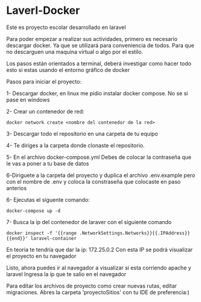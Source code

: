 # Laverl-Docker


Este es proyecto escolar desarrollado en laravel


Para poder empezar a realizar sus actividades, primero es necesario descargar docker.
Ya que se utilizará para conveniencia de todos. Para que no descarguen una maquina virtual o algo por el estilo.

Los pasos están orientados a terminal, deberá investigar como hacer todo esto si estas usando el entorno gráfico de docker

Pasos para iniciar el proyecto:

1- Descargar docker, en linux me pidio instalar docker compose. No se si pase en windows

2- Crear un contenedor de red:

    docker network create <nombre del contenedor de la red>

3- Descargar todo el repositorio en una carpeta de tu equipo

4- Te diriges a la carpeta donde clonaste el repositorio.

5- En el archivo docker-compose.yml
Debes de colocar la contraseña que le vas a poner a tu base de datos

6-Diriguete a la carpeta del proyecto y duplica el archivo .env.example pero con el nombre de .env y coloca la constraseña que colocaste en paso anterios

6- Ejecutas el siguente comando:

    docker-compose up -d

7- Busca la ip del contenedor de laraver con el siguiente comando

    docker inspect -f '{{range .NetworkSettings.Networks}}{{.IPAddress}}{{end}}' laravel-container

En teoria te tendría que dar la ip: 172.25.0.2
Con esta IP se podrá visualizar el proyecto en tu navegador

Listo, ahora puedes ir al navegador a visualizar si esta corriendo apache y laravel
Ingresa la ip que te salio en el navegador




Para editar los archivos de proyecto como crear nuevas rutas, editar migraciones. Abres la carpeta 'proyectoSitios' con tu IDE de preferencia:)



